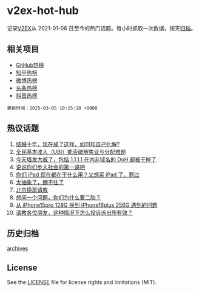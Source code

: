 # v2ex-hot-hub

 记录[V2EX](https://www.v2ex.com/)从 2021-01-06 日至今的热门话题。每小时抓取一次数据，按天[归档](archives)。
 
 ## 相关项目

- [GitHub热榜](https://github.com/snaildev/github-hot-hub)
- [知乎热榜](https://github.com/snaildev/zhihu-hot-hub)
- [微博热榜](https://github.com/snaildev/weibo-hot-hub)
- [头条热榜](https://github.com/snaildev/toutiao-hot-hub)
- [抖音热榜](https://github.com/snaildev/douyin-hot-hub)


 `更新时间：2025-03-05 10:15:18 +0800`

## 热议话题

1. [结婚十年，现在成了这样，如何和自己化解?](https://www.v2ex.com/t/1115764)
1. [全民基本收入（UBI）能否破解失业与分配难题](https://www.v2ex.com/t/1115704)
1. [今天墙发大威了，包括 1.1.1.1 在内非域名的 DoH 都被干掉了](https://www.v2ex.com/t/1115771)
1. [说说你们步入社会的第一课吧](https://www.v2ex.com/t/1115778)
1. [你们 iPad 现在都在干什么用？又想买 iPad 了，罪过](https://www.v2ex.com/t/1115819)
1. [太抽象了，绷不住了](https://www.v2ex.com/t/1115826)
1. [北京换房请教](https://www.v2ex.com/t/1115768)
1. [想问一个问题，你们为什么要二胎？](https://www.v2ex.com/t/1115814)
1. [从 iPhone15pro 128G 换到 iPhone16plus 256G 遇到的问题](https://www.v2ex.com/t/1115791)
1. [请教各位朋友，这种情况下怎么投诉派出所有效？](https://www.v2ex.com/t/1115944)

## 历史归档

[archives](archives)

## License

See the [LICENSE](LICENSE) file for license rights and limitations (MIT).
